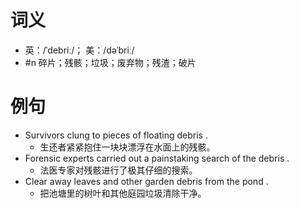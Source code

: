 # 词义
- 英：/ˈdebriː/； 美：/dəˈbriː/
- #n 碎片；残骸；垃圾；废弃物；残渣；破片
# 例句
- Survivors clung to pieces of floating debris .
	- 生还者紧紧抱住一块块漂浮在水面上的残骸。
- Forensic experts carried out a painstaking search of the debris .
	- 法医专家对残骸进行了极其仔细的搜索。
- Clear away leaves and other garden debris from the pond .
	- 把池塘里的树叶和其他庭园垃圾清除干净。
